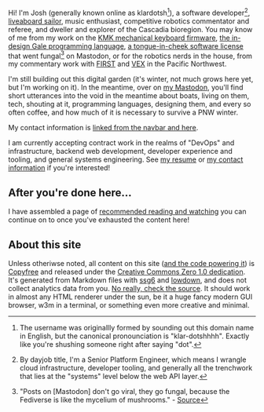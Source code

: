 Hi! I'm Josh (generally known online as klardotsh[^1]), a software
developer[^2], [liveaboard sailor](/cloudy-day.html), music enthusiast,
competitive robotics commentator and referee, and dweller and explorer of the
Cascadia bioregion. You may know of me from my work on the [KMK mechanical
keyboard firmware](https://github.com/KMKfw/kmk_firmware), [the in-design Gale
programming language](https://github.com/klardotsh/gale), [a tongue-in-cheek
software license](https://github.com/klardotsh/fork-off-public-license) that
went fungal[^3] on Mastodon, or for the robotics nerds in the house, from my
commentary work with [FIRST](https://firstinspires.org) and
[VEX](https://vexrobotics.com) in the Pacific Northwest.

[^1]: The username was originallly formed by sounding out this domain name in
    English, but the canonical pronounciation is "klar-dotshhhh". Exactly like
    you're shushing someone right after saying "dot".

[^2]: By dayjob title, I'm a Senior Platform Engineer, which means I wrangle
    cloud infrastructure, developer tooling, and generally all the trenchwork
    that lies at the "systems" level below the web API layer.

[^3]: "Posts on [Mastodon] don't go viral, they go fungal, because the
    Fediverse is like the mycelium of mushrooms." -
    [Source](https://queer.party/@DelphineUnseen/109371670513551027)

I'm still building out this digital garden (it's winter, not much grows here
yet, but I'm working on it). In the meantime, over on <a rel="me"
href="https://merveilles.town/@klardotsh">my Mastodon</a>, you'll find short
utterances into the void in the meantime about boats, living on them, tech,
shouting at it, programming languages, designing them, and every so often
coffee, and how much of it is necessary to survive a PNW winter.

My contact information is [linked from the navbar and here](/contact.html).

I am currently accepting contract work in the realms of "DevOps" and
infrastructure, backend web development, developer experience and tooling,
and general systems engineering. See [my resume](/resume.html) or [my contact
information](/contact.html) if you're interested!

## After you're done here...

I have assembled a page of [recommended reading and
watching](/further-reading.html) you can continue on to once you've exhausted
the content here!

## About this site

Unless otheriwse noted, all content on this site ([and the code powering
it](//github.com/klardotsh/klar.sh/tree/master/www)) is
[Copyfree](//copyfree.org) and released under the [Creative Commons Zero 1.0
dedication](//creativecommons.org/publicdomain/zero/1.0/). It's generated from
Markdown files with [ssg6](//www.romanzolotarev.com/ssg.html) and
[lowdown](//kristaps.bsd.lv/lowdown/), and does not collect analytics data from
you. [No really, check the
source](https://github.com/klardotsh/klar.sh/tree/master/www). It should work
in almost any HTML renderer under the sun, be it a huge fancy modern GUI
browser, w3m in a terminal, or something even more creative and minimal.

